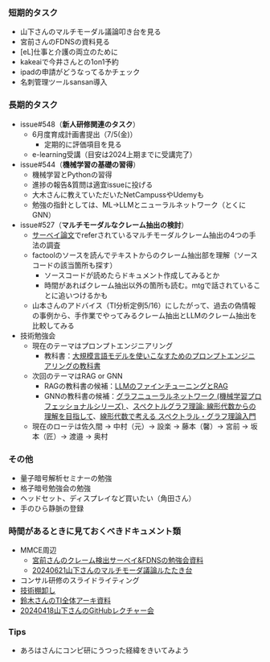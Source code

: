 ### 短期的タスク
- 山下さんのマルチモーダル議論叩き台を見る
- 宮前さんのFDNSの資料見る
- [eL]仕事と介護の両立のために
- kakeaiで今井さんとの1on1予約
- ipadの申請がどうなってるかチェック
- 名刺管理ツールsansan導入


### 長期的タスク
- issue#548（**新人研修関連のタスク**）
  - 6月度育成計画書提出（7/5(金)）
    - 定期的に評価項目を見る
  - e-learning受講（目安は2024上期までに受講完了）
- issue#544（**機械学習の基礎の習得**）
  - 機械学習とPythonの習得
  - 進捗の報告&質問は適宜issueに投げる
  - 大木さんに教えていただいたNetCampussやUdemyも
  - 勉強の指針としては、ML→LLMとニューラルネットワーク（とくにGNN）
- issue#527（**マルチモーダルなクレーム抽出の検討**）
  - [サーベイ論文](https://arxiv.org/abs/2305.13507)でreferされているマルチモーダルクレーム抽出の4つの手法の調査
  - factoolのソースを読んでテキストからのクレーム抽出部を理解（ソースコードの該当箇所も探す）
    - ソースコードが読めたらドキュメント作成してみるとか
    - 時間があればクレーム抽出以外の箇所も読む。mtgで話されていることに追いつけるかも
  - 山本さんのアドバイス（TI分析定例5/16）にしたがって、過去の偽情報の事例から、手作業でやってみるクレーム抽出とLLMのクレーム抽出を比較してみる
- 技術勉強会
  - 現在のテーマはプロンプトエンジニアリング
    - 教科書：[大規模言語モデルを使いこなすためのプロンプトエンジニアリングの教科書](https://www.amazon.co.jp/gp/product/B0CV46J8V4/ref=ppx_yo_dt_b_d_asin_title_351_o00?ie=UTF8&psc=1)
  - 次回のテーマはRAG or GNN
    - RAGの教科書の候補：[LLMのファインチューニングとRAG](https://www.ohmsha.co.jp/book/9784274231957/)
    - GNNの教科書の候補：[グラフニューラルネットワーク (機械学習プロフェッショナルシリーズ) ](https://www.amazon.co.jp/%E3%82%B0%E3%83%A9%E3%83%95%E3%83%8B%E3%83%A5%E3%83%BC%E3%83%A9%E3%83%AB%E3%83%8D%E3%83%83%E3%83%88%E3%83%AF%E3%83%BC%E3%82%AF-%E6%A9%9F%E6%A2%B0%E5%AD%A6%E7%BF%92%E3%83%97%E3%83%AD%E3%83%95%E3%82%A7%E3%83%83%E3%82%B7%E3%83%A7%E3%83%8A%E3%83%AB%E3%82%B7%E3%83%AA%E3%83%BC%E3%82%BA-%E4%BD%90%E8%97%A4-%E7%AB%9C%E9%A6%AC/dp/4065347823)、[スペクトルグラフ理論: 線形代数からの理解を目指して](https://www.amazon.co.jp/%E3%82%B9%E3%83%9A%E3%82%AF%E3%83%88%E3%83%AB%E3%82%B0%E3%83%A9%E3%83%95%E7%90%86%E8%AB%96-%E7%B7%9A%E5%BD%A2%E4%BB%A3%E6%95%B0%E3%81%8B%E3%82%89%E3%81%AE%E7%90%86%E8%A7%A3%E3%82%92%E7%9B%AE%E6%8C%87%E3%81%97%E3%81%A6-SGC%E3%83%A9%E3%82%A4%E3%83%96%E3%83%A9%E3%83%AA-%E5%90%89%E7%94%B0-%E6%82%A0%E4%B8%80/dp/4781916015/ref=pd_vtp_h_pd_vtp_h_d_sccl_2/356-1726938-3151046?pd_rd_w=tzVMw&content-id=amzn1.sym.a075abab-259f-40c3-bc0f-76d5f3149ef5&pf_rd_p=a075abab-259f-40c3-bc0f-76d5f3149ef5&pf_rd_r=F0QAZKCZK2Z7J23B0VH1&pd_rd_wg=4xCa5&pd_rd_r=1ca2874d-24dc-4e1d-85ab-4ac412b4171a&pd_rd_i=4781916015&psc=1)、[線形代数で考える スペクトラル・グラフ理論入門](https://www.amazon.co.jp/%E7%B7%9A%E5%BD%A2%E4%BB%A3%E6%95%B0%E3%81%A7%E8%80%83%E3%81%88%E3%82%8B-%E3%82%B9%E3%83%9A%E3%82%AF%E3%83%88%E3%83%A9%E3%83%AB%E3%83%BB%E3%82%B0%E3%83%A9%E3%83%95%E7%90%86%E8%AB%96%E5%85%A5%E9%96%80-%E3%83%9C%E3%82%B0%E3%83%80%E3%83%B3%E3%83%BB%E3%83%8B%E3%82%AB/dp/4535790043)
  - 現在のローテは佐久間 -> 中村（元）-> 設楽 -> 藤本（馨）-> 宮前 -> 坂本（匠）-> 渡邉 -> 奥村

### その他
  - 量子暗号解析セミナーの勉強
  - 格子暗号勉強会の勉強
  - ヘッドセット、ディスプレイなど買いたい（角田さん）
  - 手のひら静脈の登録


### 時間があるときに見ておくべきドキュメント類
- MMCE周辺
  - [宮前さんのクレーム検出サーベイ&FDNSの勉強会資料](https://fujitsu.sharepoint.com/sites/jp-SecurityLaboratory/SC/Forms/AllItems.aspx?csf=1&web=1&e=axQQUJ&ovuser=a19f121d%2D81e1%2D4858%2Da9d8%2D736e267fd4c7%2Cwatanabe%2Eyut%2D14%40jp%2Efujitsu%2Ecom&OR=Teams%2DHL&CT=1718683027713&clickparams=eyJBcHBOYW1lIjoiVGVhbXMtRGVza3RvcCIsIkFwcFZlcnNpb24iOiI0OS8yNDA1MDMwNzYxNyJ9&CID=aaba33a1%2D700b%2D3000%2D7a23%2D01f271747a61&cidOR=SPO&FolderCTID=0x01200026C4BBA8B9C12C4A9490AF5C3F6C378E&id=%2Fsites%2Fjp%2DSecurityLaboratory%2FSC%2F%E7%A0%94%E7%A9%B6%E5%93%A1%2FSocialTrustCPJ%2FGr%5FTrustableInternet%2F%E3%82%A2%E3%83%BC%E3%82%ADG%2F%E8%AB%96%E6%96%87%E3%82%B5%E3%83%BC%E3%83%99%E3%82%A4&viewid=45e20bc0%2D041a%2D43dd%2Da3ca%2D037439d3db4b)
  - [20240621山下さんのマルチモーダ議論ルたたき台](https://fujitsu.sharepoint.com/sites/jp-SecurityLaboratory/SC/Forms/AllItems.aspx?id=%2Fsites%2Fjp%2DSecurityLaboratory%2FSC%2F%E7%A0%94%E7%A9%B6%E5%93%A1%2FSocialTrustCPJ%2FGr%5FTrustableInternet%2Fissues%2F%23591%5F%E3%83%9E%E3%83%AB%E3%83%81%E3%83%A2%E3%83%BC%E3%83%80%E3%83%AB%E6%A4%9C%E8%A8%8E%E4%BC%9A)
- コンサル研修のスライドライティング
- [技術棚卸し](https://fujitsu.sharepoint.com/sites/jp-SecurityLaboratory/SC/Forms/AllItems.aspx?OR=Teams%2DHL&CT=1715568018742&clickparams=eyJBcHBOYW1lIjoiVGVhbXMtRGVza3RvcCIsIkFwcFZlcnNpb24iOiI0OS8yNDAzMzEwMTgxNyIsIkhhc0ZlZGVyYXRlZFVzZXIiOmZhbHNlfQ%3D%3D&id=%2Fsites%2Fjp%2DSecurityLaboratory%2FSC%2F%E7%A0%94%E7%A9%B6%E5%93%A1%2FCommon%2F2024%E5%B9%B4%E5%BA%A6%2F%E6%8A%80%E8%A1%93%E6%A3%9A%E5%8D%B8%E3%81%97&viewid=45e20bc0%2D041a%2D43dd%2Da3ca%2D037439d3db4b)
- [鈴木さんのTI全体アーキ資料](https://fujitsu.sharepoint.com/sites/jp-SecurityLaboratory/SC/Forms/AllItems.aspx?OR=Teams%2DHL&CT=1715568018742&clickparams=eyJBcHBOYW1lIjoiVGVhbXMtRGVza3RvcCIsIkFwcFZlcnNpb24iOiI0OS8yNDAzMzEwMTgxNyIsIkhhc0ZlZGVyYXRlZFVzZXIiOmZhbHNlfQ%3D%3D&id=%2Fsites%2Fjp%2DSecurityLaboratory%2FSC%2F%E7%A0%94%E7%A9%B6%E5%93%A1%2FSocialTrustCPJ%2FGr%5FTrustableInternet%2F%E3%82%A2%E3%83%BC%E3%82%ADG%2F%E5%85%A8%E4%BD%93%E3%82%A2%E3%83%BC%E3%82%AD&viewid=45e20bc0%2D041a%2D43dd%2Da3ca%2D037439d3db4b)
- [20240418山下さんのGitHubレクチャー会](https://fujitsu.sharepoint.com/:p:/r/sites/jp-SecurityLaboratory/_layouts/15/Doc.aspx?sourcedoc=%7B2D9620C1-2D15-4505-BF6B-AF65DE40A231%7D&file=20240418_GitHub%25u30ec%25u30af%25u30c1%25u30e3%25u30fc%25u4f1a.pptx&action=edit&mobileredirect=true)

### Tips
- あろはさんにコンピ研にうつった経緯をきいてみよう
